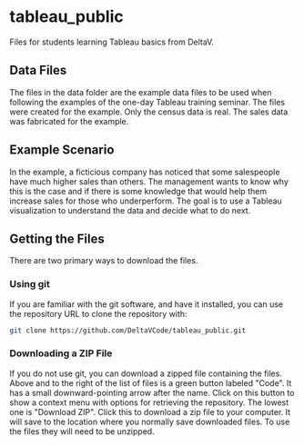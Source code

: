 # tableau_public

Files for students learning Tableau basics from DeltaV.

## Data Files

The files in the data folder are the example data files to be used when following the examples of the one-day Tableau training seminar. The files were created for the example. Only the census data is real. The sales data was fabricated for the example.

## Example Scenario

In the example, a ficticious company has noticed that some salespeople have much higher sales than others. The management wants to know why this is the case and if there is some knowledge that would help them increase sales for those who underperform. The goal is to use a Tableau visualization to understand the data and decide what to do next.

## Getting the Files

There are two primary ways to download the files.

### Using git

If you are familiar with the git software, and have it installed, you can use the repository URL to clone the repository with:

```bash
git clone https://github.com/DeltaVCode/tableau_public.git
```

### Downloading a ZIP File

If you do not use git, you can download a zipped file containing the files. Above and to the right of the list of files is a green button labeled "Code". It has a small downward-pointing arrow after the name. Click on this button to show a context menu with options for retrieving the repository. The lowest one is "Download ZIP". Click this to download a zip file to your computer. It will save to the location where you normally save downloaded files. To use the files they will need to be unzipped.
